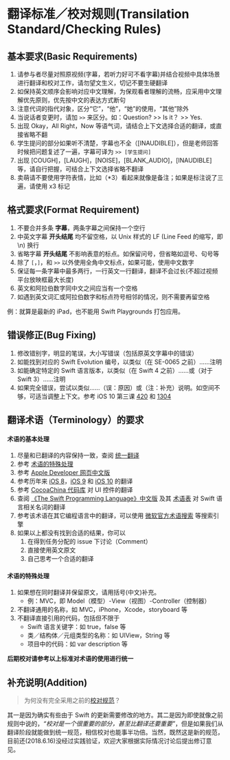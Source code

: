 # 翻译标准／校对规则(Transilation Standard/Checking Rules)

## 基本要求(Basic Requirements)

1. 请参与者尽量对照原视频(字幕，若听力好可不看字幕)并结合视频中具体场景进行翻译和校对工作，请勿望文生义，切记不要生硬翻译
2. 如保持英文顺序会影响对应中文理解，为保观看者理解的流畅，应采用中文理解优先原则，优先按中文的表达方式断句
3. 注意代词的指代对象，区分“它”，“他”，“她”的使用，“其他”除外
4. 当说话者变更时，请加 `>>` 来区分。如：Question? >> Is it？ >> Yes.
5. 出现 Okay，All Right，Now 等语气词，请结合上下文选择合适的翻译，或直接省略不翻
6. 学生提问的部分如果听不清楚，字幕也不全（[INAUDIBLE]），但是老师回答时候把问题复述了一遍，字幕可译为 `>> [学生提问]`
7. 出现 [COUGH]，[LAUGH]，[NOISE]，[BLANK_AUDIO]，[INAUDIBLE] 等，请自行把握，可结合上下文选择省略不翻译
8. 卖萌请不要使用字符表情，比如（*3）看起来就像是备注；如果是标注说了三遍，请使用 x3 标记

## 格式要求(Format Requirement)

1. 不要合并多条 **字幕**，两条字幕之间保持一个空行
2. 中英文字幕 **开头结尾** 均不留空格，以 Unix 样式的 LF (Line Feed 的缩写，即 \n) 换行
3. 省略字幕 **开头结尾** 不影响表意的标点。如保留问号，但省略如逗号、句号等
4. 除了 `[`，`]`，和 `>>` 以外使用全角中文标点，如果可能，使用中文数字
5. 保证每一条字幕中最多两行，一行英文一行翻译，翻译不会过长(不超过视频平台放映框最大长度)
6. 英文和阿拉伯数字同中文之间应当有一个空格
7. 如遇到英文词汇或阿拉伯数字和标点符号相邻的情况，则不需要再留空格

例：就算是最新的 iPad，也不能用 Swift Playgrounds 打包应用。

## 错误修正(Bug Fixing)

1. 修改错别字，明显的笔误，大小写错误（包括原英文字幕中的错误）
2. 如能找到对应的 Swift Evolution 编号，以类似（在 SE-0065 之前）……注明
3. 如能确定特定的 Swift 语言版本，以类似（在 Swift 4 之前）……或（对于 Swift 3）……注明
4. 如果完全错误，尝试以类似……（误：原因）或（注：补充）说明。如空间不够，可适当调整上下文。参考 iOS 10 第三课 [420](https://github.com/Apollonyan/Developing-iOS-10-Apps-with-Swift/blob/master/subtitles/3.%20More%20Swift%20and%20the%20Foundation%20Framework.srt#L2100) 和 [1304](https://github.com/Apollonyan/Developing-iOS-10-Apps-with-Swift/blob/master/subtitles/3.%20More%20Swift%20and%20the%20Foundation%20Framework.srt#L6521)

## 翻译术语（Terminology）的要求

#### 术语的基本处理

1. 尽量和已翻译的内容保持一致，查阅 [统一翻译](https://github.com/Apollonyan/Developing-iOS-11-Apps-with-Swift/issues/7)
2. 参考 [术语的特殊处理](#术语的特殊处理)
3. 参考 [Apple Developer 网页中文版](https://developer.apple.com/cn/)
4. 参考历年来 [iOS 8](https://github.com/X140Yu/Developing_iOS_8_Apps_With_Swift)，[iOS 9](https://github.com/SwiftGGTeam/Developing-iOS-9-Apps-with-Swift) 和 [iOS 10](https://github.com/Apollonyan/Developing-iOS-10-Apps-with-Swift) 的翻译
5. 参考 [CocoaChina 代码库](http://code.cocoachina.com/) 对 UI 控件的翻译
6. 查阅 [《The Swift Programming Language》中文版](https://swiftgg.gitbook.io/swift/) 及其 [术语表](https://github.com/SwiftGGTeam/the-swift-programming-language-in-chinese#%E6%9C%AF%E8%AF%AD%E8%A1%A8) 对 Swift 语言相关名词的翻译
7. 参考该术语在其它编程语言中的翻译，可以使用 [微软官方术语搜索](https://www.microsoft.com/Language/zh-cn/Search.aspx) 等搜索引擎
8. 如果以上都没有找到合适的结果，你可以
	1. 在得到任务分配的 issue 下讨论（Comment）
	2. 直接使用英文原文
	3. 自己思考一个合适的翻译

#### 术语的特殊处理

1. 如果想在同时翻译并保留原文，请用括号(中文)补充。
	- 例：MVC，即 Model（模型）-View（视图）-Controller（控制器）
2. 不翻译通用的名称，如 MVC，iPhone，Xcode，storyboard 等
3. 不翻译直接引用的代码，包括但不限于
	- Swift 语言关键字：如 true，false 等
	- 类／结构体／元组类型的名称：如 UIView，String 等
	- 项目中的代码：如 var description 等

**后期校对请参考以上标准对术语的使用进行统一**

## 补充说明(Addition)

> 为何没有完全采用之前的[校对规范](https://github.com/X140Yu/Developing_iOS_8_Apps_With_Swift/blob/master/proofread-rules.md)？

其一是因为确实有些由于 Swift 的更新需要修改的地方。其二是因为即使就像之前规则中说的，*“校对是一个很重要的部分，甚至比翻译还要重要”*，但是如果我们从翻译阶段就能做到统一规范，相信校对也能事半功倍。当然，既然这是新的规范，目前还(2018.6.16)没经过实践验证，欢迎大家根据实际情况讨论后提出修订意见。
